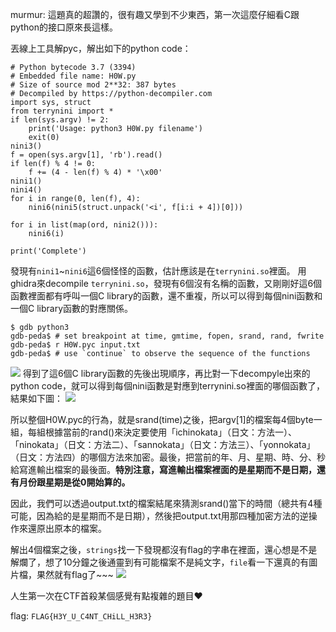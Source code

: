 murmur: 這題真的超讚的，很有趣又學到不少東西，第一次這麼仔細看C跟python的接口原來長這樣。

丟線上工具解pyc，解出如下的python code：
```python=
# Python bytecode 3.7 (3394)
# Embedded file name: H0W.py
# Size of source mod 2**32: 387 bytes
# Decompiled by https://python-decompiler.com
import sys, struct
from terrynini import *
if len(sys.argv) != 2:
    print('Usage: python3 H0W.py filename')
    exit(0)
nini3()
f = open(sys.argv[1], 'rb').read()
if len(f) % 4 != 0:
    f += (4 - len(f) % 4) * '\x00'
nini1()
nini4()
for i in range(0, len(f), 4):
    nini6(nini5(struct.unpack('<i', f[i:i + 4])[0]))

for i in list(map(ord, nini2())):
    nini6(i)

print('Complete')
```

發現有`nini1`~`nini6`這6個怪怪的函數，估計應該是在`terrynini.so`裡面。
用ghidra來decompile `terrynini.so`，發現有6個沒有名稱的函數，又剛剛好這6個函數裡面都有呼叫一個C library的函數，還不重複，所以可以得到每個nini函數和一個C library函數的對應關係。
```
$ gdb python3
gdb-peda$ # set breakpoint at time, gmtime, fopen, srand, rand, fwrite
gdb-peda$ r H0W.pyc input.txt
gdb-peda$ # use `continue` to observe the sequence of the functions
```
![](https://i.imgur.com/tA0058H.png)
得到了這6個C library函數的先後出現順序，再比對一下decompyle出來的python code，就可以得到每個nini函數是對應到terrynini.so裡面的哪個函數了，結果如下圖：
![](https://i.imgur.com/bKQ1rtX.png)

所以整個H0W.pyc的行為，就是srand(time)之後，把argv[1]的檔案每4個byte一組，每組根據當前的rand()來決定要使用「ichinokata」（日文：方法一）、「ninokata」（日文：方法二）、「sannokata」（日文：方法三）、「yonnokata」（日文：方法四）的哪個方法來加密。最後，把當前的年、月、星期、時、分、秒給寫進輸出檔案的最後面。**特別注意，寫進輸出檔案裡面的是星期而不是日期，還有月份跟星期是從0開始算的。**

因此，我們可以透過output.txt的檔案結尾來猜測srand()當下的時間（總共有4種可能，因為給的是星期而不是日期），然後把output.txt用那四種加密方法的逆操作來還原出原本的檔案。

解出4個檔案之後，`strings`找一下發現都沒有flag的字串在裡面，還心想是不是解爛了，想了10分鐘之後通靈到有可能檔案不是純文字，`file`看一下還真的有圖片檔，果然就有flag了~~~
![](https://i.imgur.com/J1FO66r.jpg)

人生第一次在CTF首殺某個感覺有點複雜的題目❤

flag: `FLAG{H3Y_U_C4NT_CHiLL_H3R3}`
